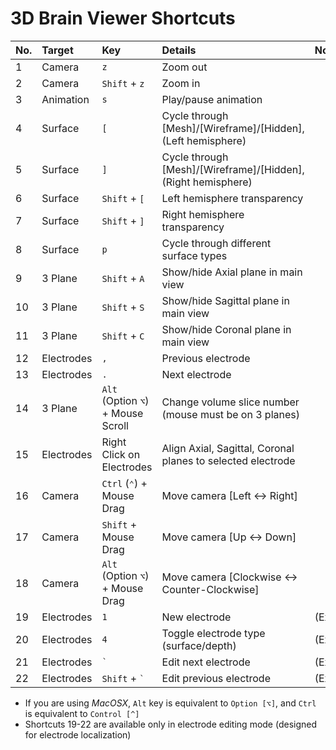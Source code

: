 # 3D Brain Viewer Shortcuts


|No.|Target     |Key          |Details                                                       |Note      |
|:--|:----------|:------------|:-------------------------------------------------------------|:---------|
|1  |Camera     |`z`          |Zoom out                                                      |          |
|2  |Camera     |`Shift` + `z`|Zoom in                                                       |          |
|3  |Animation  |`s`          |Play/pause animation                                          |          |
|4  |Surface    |`[`          |Cycle through [Mesh]/[Wireframe]/[Hidden], (Left hemisphere)  |          |
|5  |Surface    |`]`          |Cycle through [Mesh]/[Wireframe]/[Hidden], (Right hemisphere) |          |
|6  |Surface    |`Shift` + `[`|Left hemisphere transparency                                  |          |
|7  |Surface    |`Shift` + `]`|Right hemisphere transparency                                 |          |
|8  |Surface    |`p`          |Cycle through different surface types                         |          |
|9  |3 Plane    |`Shift` + `A`|Show/hide Axial plane in main view                            |          |
|10 |3 Plane    |`Shift` + `S`|Show/hide Sagittal plane in main view                         |          |
|11 |3 Plane    |`Shift` + `C`|Show/hide Coronal plane in main view                          |          |
|12 |Electrodes |`,`          |Previous electrode                                            |          |
|13 |Electrodes |`.`          |Next electrode                                                |          |
|14 |3 Plane    |`Alt` (Option `⌥`) + Mouse Scroll |Change volume slice number (mouse must be on 3 planes)|          |
|15 |Electrodes |Right Click on Electrodes|Align Axial, Sagittal, Coronal planes to selected electrode| |
|16 |Camera     |`Ctrl` (`⌃`) + Mouse Drag|Move camera [Left <-> Right]                      |          |
|17 |Camera     |`Shift` + Mouse Drag|Move camera [Up <-> Down]                              |          |
|18 |Camera     |`Alt` (Option `⌥`) + Mouse Drag|Move camera [Clockwise <-> Counter-Clockwise]|         |
|19 |Electrodes |`1`          |New electrode                                            |(Experimental) |
|20 |Electrodes |`4`          |Toggle electrode type (surface/depth)                    |(Experimental) |
|21 |Electrodes |`` ` ``      |Edit next electrode                                      |(Experimental) |
|22 |Electrodes |`Shift` + `` ` ``|Edit previous electrode                              |(Experimental) |

* If you are using *MacOSX*, `Alt` key is equivalent to `Option [⌥]`, and `Ctrl` is equivalent to `Control [^]`
* Shortcuts 19-22 are available only in electrode editing mode (designed for electrode localization)
